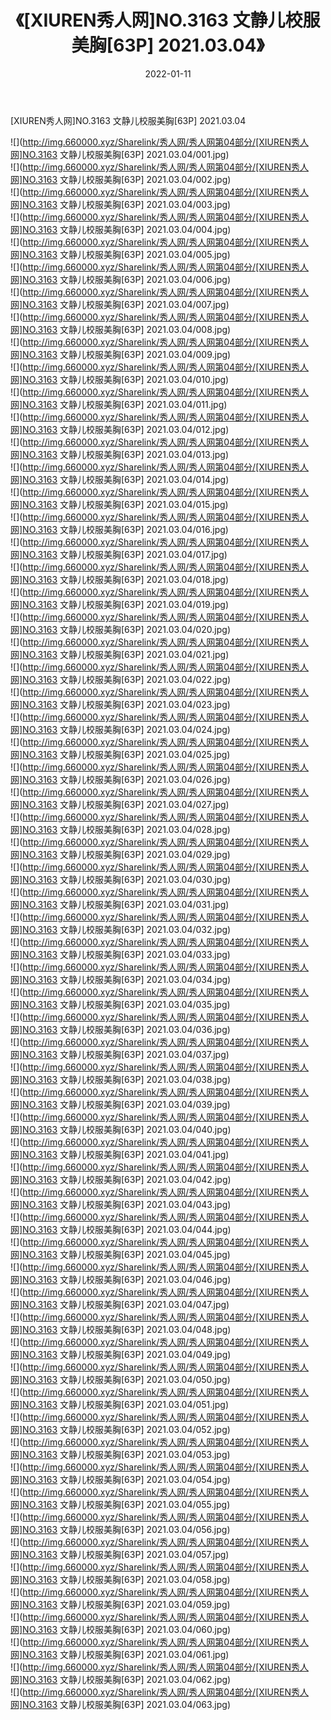 ﻿---
layout: post
title:  《[XIUREN秀人网]NO.3163 文静儿校服美胸[63P] 2021.03.04》
date:   2022-01-11
img: http://img.660000.xyz/Sharelink/秀人网/秀人网第04部分/[XIUREN秀人网]NO.3163 文静儿校服美胸[63P] 2021.03.04/000.jpg
categories: [美女, 清纯, 唯美]
---

[XIUREN秀人网]NO.3163 文静儿校服美胸[63P] 2021.03.04

 ![](http://img.660000.xyz/Sharelink/秀人网/秀人网第04部分/[XIUREN秀人网]NO.3163 文静儿校服美胸[63P] 2021.03.04/001.jpg) <br>![](http://img.660000.xyz/Sharelink/秀人网/秀人网第04部分/[XIUREN秀人网]NO.3163 文静儿校服美胸[63P] 2021.03.04/002.jpg) <br>![](http://img.660000.xyz/Sharelink/秀人网/秀人网第04部分/[XIUREN秀人网]NO.3163 文静儿校服美胸[63P] 2021.03.04/003.jpg) <br>![](http://img.660000.xyz/Sharelink/秀人网/秀人网第04部分/[XIUREN秀人网]NO.3163 文静儿校服美胸[63P] 2021.03.04/004.jpg) <br>![](http://img.660000.xyz/Sharelink/秀人网/秀人网第04部分/[XIUREN秀人网]NO.3163 文静儿校服美胸[63P] 2021.03.04/005.jpg) <br>![](http://img.660000.xyz/Sharelink/秀人网/秀人网第04部分/[XIUREN秀人网]NO.3163 文静儿校服美胸[63P] 2021.03.04/006.jpg) <br>![](http://img.660000.xyz/Sharelink/秀人网/秀人网第04部分/[XIUREN秀人网]NO.3163 文静儿校服美胸[63P] 2021.03.04/007.jpg) <br>![](http://img.660000.xyz/Sharelink/秀人网/秀人网第04部分/[XIUREN秀人网]NO.3163 文静儿校服美胸[63P] 2021.03.04/008.jpg) <br>![](http://img.660000.xyz/Sharelink/秀人网/秀人网第04部分/[XIUREN秀人网]NO.3163 文静儿校服美胸[63P] 2021.03.04/009.jpg) <br>![](http://img.660000.xyz/Sharelink/秀人网/秀人网第04部分/[XIUREN秀人网]NO.3163 文静儿校服美胸[63P] 2021.03.04/010.jpg) <br>![](http://img.660000.xyz/Sharelink/秀人网/秀人网第04部分/[XIUREN秀人网]NO.3163 文静儿校服美胸[63P] 2021.03.04/011.jpg) <br>![](http://img.660000.xyz/Sharelink/秀人网/秀人网第04部分/[XIUREN秀人网]NO.3163 文静儿校服美胸[63P] 2021.03.04/012.jpg) <br>![](http://img.660000.xyz/Sharelink/秀人网/秀人网第04部分/[XIUREN秀人网]NO.3163 文静儿校服美胸[63P] 2021.03.04/013.jpg) <br>![](http://img.660000.xyz/Sharelink/秀人网/秀人网第04部分/[XIUREN秀人网]NO.3163 文静儿校服美胸[63P] 2021.03.04/014.jpg) <br>![](http://img.660000.xyz/Sharelink/秀人网/秀人网第04部分/[XIUREN秀人网]NO.3163 文静儿校服美胸[63P] 2021.03.04/015.jpg) <br>![](http://img.660000.xyz/Sharelink/秀人网/秀人网第04部分/[XIUREN秀人网]NO.3163 文静儿校服美胸[63P] 2021.03.04/016.jpg) <br>![](http://img.660000.xyz/Sharelink/秀人网/秀人网第04部分/[XIUREN秀人网]NO.3163 文静儿校服美胸[63P] 2021.03.04/017.jpg) <br>![](http://img.660000.xyz/Sharelink/秀人网/秀人网第04部分/[XIUREN秀人网]NO.3163 文静儿校服美胸[63P] 2021.03.04/018.jpg) <br>![](http://img.660000.xyz/Sharelink/秀人网/秀人网第04部分/[XIUREN秀人网]NO.3163 文静儿校服美胸[63P] 2021.03.04/019.jpg) <br>![](http://img.660000.xyz/Sharelink/秀人网/秀人网第04部分/[XIUREN秀人网]NO.3163 文静儿校服美胸[63P] 2021.03.04/020.jpg) <br>![](http://img.660000.xyz/Sharelink/秀人网/秀人网第04部分/[XIUREN秀人网]NO.3163 文静儿校服美胸[63P] 2021.03.04/021.jpg) <br>![](http://img.660000.xyz/Sharelink/秀人网/秀人网第04部分/[XIUREN秀人网]NO.3163 文静儿校服美胸[63P] 2021.03.04/022.jpg) <br>![](http://img.660000.xyz/Sharelink/秀人网/秀人网第04部分/[XIUREN秀人网]NO.3163 文静儿校服美胸[63P] 2021.03.04/023.jpg) <br>![](http://img.660000.xyz/Sharelink/秀人网/秀人网第04部分/[XIUREN秀人网]NO.3163 文静儿校服美胸[63P] 2021.03.04/024.jpg) <br>![](http://img.660000.xyz/Sharelink/秀人网/秀人网第04部分/[XIUREN秀人网]NO.3163 文静儿校服美胸[63P] 2021.03.04/025.jpg) <br>![](http://img.660000.xyz/Sharelink/秀人网/秀人网第04部分/[XIUREN秀人网]NO.3163 文静儿校服美胸[63P] 2021.03.04/026.jpg) <br>![](http://img.660000.xyz/Sharelink/秀人网/秀人网第04部分/[XIUREN秀人网]NO.3163 文静儿校服美胸[63P] 2021.03.04/027.jpg) <br>![](http://img.660000.xyz/Sharelink/秀人网/秀人网第04部分/[XIUREN秀人网]NO.3163 文静儿校服美胸[63P] 2021.03.04/028.jpg) <br>![](http://img.660000.xyz/Sharelink/秀人网/秀人网第04部分/[XIUREN秀人网]NO.3163 文静儿校服美胸[63P] 2021.03.04/029.jpg) <br>![](http://img.660000.xyz/Sharelink/秀人网/秀人网第04部分/[XIUREN秀人网]NO.3163 文静儿校服美胸[63P] 2021.03.04/030.jpg) <br>![](http://img.660000.xyz/Sharelink/秀人网/秀人网第04部分/[XIUREN秀人网]NO.3163 文静儿校服美胸[63P] 2021.03.04/031.jpg) <br>![](http://img.660000.xyz/Sharelink/秀人网/秀人网第04部分/[XIUREN秀人网]NO.3163 文静儿校服美胸[63P] 2021.03.04/032.jpg) <br>![](http://img.660000.xyz/Sharelink/秀人网/秀人网第04部分/[XIUREN秀人网]NO.3163 文静儿校服美胸[63P] 2021.03.04/033.jpg) <br>![](http://img.660000.xyz/Sharelink/秀人网/秀人网第04部分/[XIUREN秀人网]NO.3163 文静儿校服美胸[63P] 2021.03.04/034.jpg) <br>![](http://img.660000.xyz/Sharelink/秀人网/秀人网第04部分/[XIUREN秀人网]NO.3163 文静儿校服美胸[63P] 2021.03.04/035.jpg) <br>![](http://img.660000.xyz/Sharelink/秀人网/秀人网第04部分/[XIUREN秀人网]NO.3163 文静儿校服美胸[63P] 2021.03.04/036.jpg) <br>![](http://img.660000.xyz/Sharelink/秀人网/秀人网第04部分/[XIUREN秀人网]NO.3163 文静儿校服美胸[63P] 2021.03.04/037.jpg) <br>![](http://img.660000.xyz/Sharelink/秀人网/秀人网第04部分/[XIUREN秀人网]NO.3163 文静儿校服美胸[63P] 2021.03.04/038.jpg) <br>![](http://img.660000.xyz/Sharelink/秀人网/秀人网第04部分/[XIUREN秀人网]NO.3163 文静儿校服美胸[63P] 2021.03.04/039.jpg) <br>![](http://img.660000.xyz/Sharelink/秀人网/秀人网第04部分/[XIUREN秀人网]NO.3163 文静儿校服美胸[63P] 2021.03.04/040.jpg) <br>![](http://img.660000.xyz/Sharelink/秀人网/秀人网第04部分/[XIUREN秀人网]NO.3163 文静儿校服美胸[63P] 2021.03.04/041.jpg) <br>![](http://img.660000.xyz/Sharelink/秀人网/秀人网第04部分/[XIUREN秀人网]NO.3163 文静儿校服美胸[63P] 2021.03.04/042.jpg) <br>![](http://img.660000.xyz/Sharelink/秀人网/秀人网第04部分/[XIUREN秀人网]NO.3163 文静儿校服美胸[63P] 2021.03.04/043.jpg) <br>![](http://img.660000.xyz/Sharelink/秀人网/秀人网第04部分/[XIUREN秀人网]NO.3163 文静儿校服美胸[63P] 2021.03.04/044.jpg) <br>![](http://img.660000.xyz/Sharelink/秀人网/秀人网第04部分/[XIUREN秀人网]NO.3163 文静儿校服美胸[63P] 2021.03.04/045.jpg) <br>![](http://img.660000.xyz/Sharelink/秀人网/秀人网第04部分/[XIUREN秀人网]NO.3163 文静儿校服美胸[63P] 2021.03.04/046.jpg) <br>![](http://img.660000.xyz/Sharelink/秀人网/秀人网第04部分/[XIUREN秀人网]NO.3163 文静儿校服美胸[63P] 2021.03.04/047.jpg) <br>![](http://img.660000.xyz/Sharelink/秀人网/秀人网第04部分/[XIUREN秀人网]NO.3163 文静儿校服美胸[63P] 2021.03.04/048.jpg) <br>![](http://img.660000.xyz/Sharelink/秀人网/秀人网第04部分/[XIUREN秀人网]NO.3163 文静儿校服美胸[63P] 2021.03.04/049.jpg) <br>![](http://img.660000.xyz/Sharelink/秀人网/秀人网第04部分/[XIUREN秀人网]NO.3163 文静儿校服美胸[63P] 2021.03.04/050.jpg) <br>![](http://img.660000.xyz/Sharelink/秀人网/秀人网第04部分/[XIUREN秀人网]NO.3163 文静儿校服美胸[63P] 2021.03.04/051.jpg) <br>![](http://img.660000.xyz/Sharelink/秀人网/秀人网第04部分/[XIUREN秀人网]NO.3163 文静儿校服美胸[63P] 2021.03.04/052.jpg) <br>![](http://img.660000.xyz/Sharelink/秀人网/秀人网第04部分/[XIUREN秀人网]NO.3163 文静儿校服美胸[63P] 2021.03.04/053.jpg) <br>![](http://img.660000.xyz/Sharelink/秀人网/秀人网第04部分/[XIUREN秀人网]NO.3163 文静儿校服美胸[63P] 2021.03.04/054.jpg) <br>![](http://img.660000.xyz/Sharelink/秀人网/秀人网第04部分/[XIUREN秀人网]NO.3163 文静儿校服美胸[63P] 2021.03.04/055.jpg) <br>![](http://img.660000.xyz/Sharelink/秀人网/秀人网第04部分/[XIUREN秀人网]NO.3163 文静儿校服美胸[63P] 2021.03.04/056.jpg) <br>![](http://img.660000.xyz/Sharelink/秀人网/秀人网第04部分/[XIUREN秀人网]NO.3163 文静儿校服美胸[63P] 2021.03.04/057.jpg) <br>![](http://img.660000.xyz/Sharelink/秀人网/秀人网第04部分/[XIUREN秀人网]NO.3163 文静儿校服美胸[63P] 2021.03.04/058.jpg) <br>![](http://img.660000.xyz/Sharelink/秀人网/秀人网第04部分/[XIUREN秀人网]NO.3163 文静儿校服美胸[63P] 2021.03.04/059.jpg) <br>![](http://img.660000.xyz/Sharelink/秀人网/秀人网第04部分/[XIUREN秀人网]NO.3163 文静儿校服美胸[63P] 2021.03.04/060.jpg) <br>![](http://img.660000.xyz/Sharelink/秀人网/秀人网第04部分/[XIUREN秀人网]NO.3163 文静儿校服美胸[63P] 2021.03.04/061.jpg) <br>![](http://img.660000.xyz/Sharelink/秀人网/秀人网第04部分/[XIUREN秀人网]NO.3163 文静儿校服美胸[63P] 2021.03.04/062.jpg) <br>![](http://img.660000.xyz/Sharelink/秀人网/秀人网第04部分/[XIUREN秀人网]NO.3163 文静儿校服美胸[63P] 2021.03.04/063.jpg) <br>